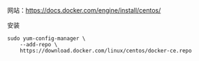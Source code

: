 网站：https://docs.docker.com/engine/install/centos/

安装

```
sudo yum-config-manager \
    --add-repo \
    https://download.docker.com/linux/centos/docker-ce.repo
```

